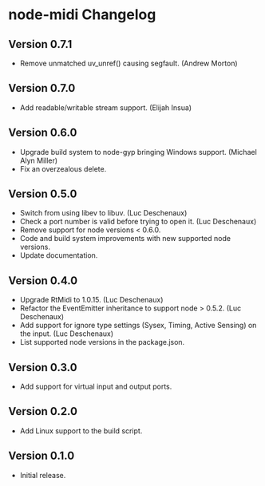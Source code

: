 # node-midi Changelog

## Version 0.7.1

* Remove unmatched uv_unref() causing segfault. (Andrew Morton)

## Version 0.7.0

* Add readable/writable stream support. (Elijah Insua)

## Version 0.6.0

* Upgrade build system to node-gyp bringing Windows support. (Michael Alyn Miller)
* Fix an overzealous delete.

## Version 0.5.0

* Switch from using libev to libuv. (Luc Deschenaux)
* Check a port number is valid before trying to open it. (Luc Deschenaux)
* Remove support for node versions < 0.6.0.
* Code and build system improvements with new supported node versions.
* Update documentation.


## Version 0.4.0

* Upgrade RtMidi to 1.0.15. (Luc Deschenaux)
* Refactor the EventEmitter inheritance to support node > 0.5.2. (Luc Deschenaux)
* Add support for ignore type settings (Sysex, Timing, Active Sensing) on the input. (Luc Deschenaux)
* List supported node versions in the package.json.


## Version 0.3.0

* Add support for virtual input and output ports.


## Version 0.2.0

* Add Linux support to the build script.


## Version 0.1.0

* Initial release.

